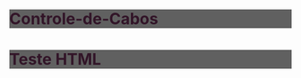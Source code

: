 # Controle-de-Cabos
<html>
<head>
	<style type="text/css">
		h1 {
			color: rgba(50,21,40);
			background-color: #606060;
		}
	</style>
</head>
<body>
	<h1>Teste HTML</h1>
</body>
</html>
